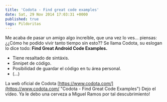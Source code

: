 ```yaml
---
title: 'Codota - Find great code examples'
date: Sat, 29 Nov 2014 17:03:31 +0000
published: true
tags: Pildoritas
---
```


Me acaba de pasar un amigo algo increíble, que una vez lo ves... piensas: ¿¿Cómo he podido vivir tanto tiempo sin esto?? Se llama Codota, su eslogan lo dice todo: **Find Great Android Code Examples.**

*   Tiene resaltado de sintáxis.
*   Snnipet de código.
*   Posibilidad de guardar el código en tu área personal.
*   (...)

La web oficial de Codota [https://www.codota.com/](https://www.codota.com/ "Codota - Find Great Code Examples") Dejo el vídeo. Ya le debo una cerveza a Miguel Ramos por tal descubrimiento!